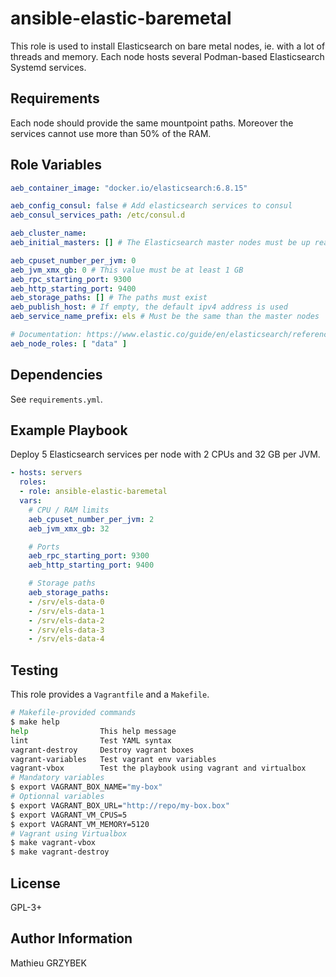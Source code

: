 ansible-elastic-baremetal
=========================

This role is used to install Elasticsearch on bare metal nodes, ie. with a lot 
of threads and memory.
Each node hosts several Podman-based Elasticsearch Systemd services.

Requirements
------------

Each node should provide the same mountpoint paths. Moreover the services cannot 
use more than 50% of the RAM.

Role Variables
--------------

```yaml
aeb_container_image: "docker.io/elasticsearch:6.8.15"

aeb_config_consul: false # Add elasticsearch services to consul
aeb_consul_services_path: /etc/consul.d

aeb_cluster_name:
aeb_initial_masters: [] # The Elasticsearch master nodes must be up reachable

aeb_cpuset_number_per_jvm: 0
aeb_jvm_xmx_gb: 0 # This value must be at least 1 GB
aeb_rpc_starting_port: 9300
aeb_http_starting_port: 9400
aeb_storage_paths: [] # The paths must exist
aeb_publish_host: # If empty, the default ipv4 address is used
aeb_service_name_prefix: els # Must be the same than the master nodes

# Documentation: https://www.elastic.co/guide/en/elasticsearch/reference/current/modules-node.html
aeb_node_roles: [ "data" ] 
```

Dependencies
------------

See `requirements.yml`.

Example Playbook
----------------

Deploy 5 Elasticsearch services per node with 2 CPUs and 32 GB per JVM.

```yaml
- hosts: servers
  roles:
  - role: ansible-elastic-baremetal
  vars:
    # CPU / RAM limits
    aeb_cpuset_number_per_jvm: 2
    aeb_jvm_xmx_gb: 32

    # Ports
    aeb_rpc_starting_port: 9300
    aeb_http_starting_port: 9400

    # Storage paths
    aeb_storage_paths:
    - /srv/els-data-0
    - /srv/els-data-1
    - /srv/els-data-2
    - /srv/els-data-3
    - /srv/els-data-4
```

Testing
-------

This role provides a `Vagrantfile` and a `Makefile`.

```bash
# Makefile-provided commands
$ make help
help                This help message
lint                Test YAML syntax
vagrant-destroy     Destroy vagrant boxes
vagrant-variables   Test vagrant env variables
vagrant-vbox        Test the playbook using vagrant and virtualbox
# Mandatory variables
$ export VAGRANT_BOX_NAME="my-box"
# Optionnal variables
$ export VAGRANT_BOX_URL="http://repo/my-box.box"
$ export VAGRANT_VM_CPUS=5
$ export VAGRANT_VM_MEMORY=5120
# Vagrant using Virtualbox
$ make vagrant-vbox
$ make vagrant-destroy
```

License
-------

GPL-3+

Author Information
------------------

Mathieu GRZYBEK

